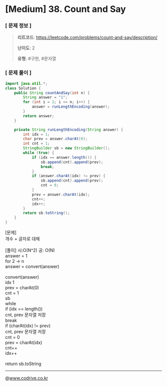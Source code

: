 # [Medium] 38. Count and Say

### [ 문제 정보 ]
> **리트코드**: https://leetcode.com/problems/count-and-say/description/
> 
> **난이도**: 2
>
> **유형**: #구현, #문자열


### [ 문제 풀이 ]
```Java
import java.util.*;
class Solution {
    public String countAndSay(int n) {
        String answer = "1";
        for (int i = 2; i <= n; i++) {
            answer = runLengthEncoding(answer);
        }
        return answer;
    }

    private String runLengthEncoding(String answer) {
        int idx = 1;
        char prev = answer.charAt(0);
        int cnt = 1;
        StringBuilder sb = new StringBuilder();
        while (true) {
            if (idx == answer.length()) {
                sb.append(cnt).append(prev);
                break;
            }
            if (answer.charAt(idx) != prev) {
                sb.append(cnt).append(prev);
                cnt = 0;
            }
            prev = answer.charAt(idx);
            cnt++;
            idx++;
        }
        return sb.toString();
    }
}

```
[문제]<br>개수 + 글자로 대체<br><br>[풀이] 시:O(N^2) 공: O(N)<br>answer = 1<br>for 2 -> n<br>    answer = convert(answer)<br><br>convert(answer)<br>    idx 1<br>    prev = charAt(0)<br>    cnt = 1<br>    sb<br>    while <br>        if (idx == length())<br>            cnt, prev 문자열 저장<br>            break<br>        if (charAt(idx) != prev)<br>            cnt, prev 문자열 저장<br>            cnt = 0<br>        prev = charAt(idx)<br>        cnt++<br>        idx++<br><br>    return sb.toString


---
@www.codrive.co.kr
